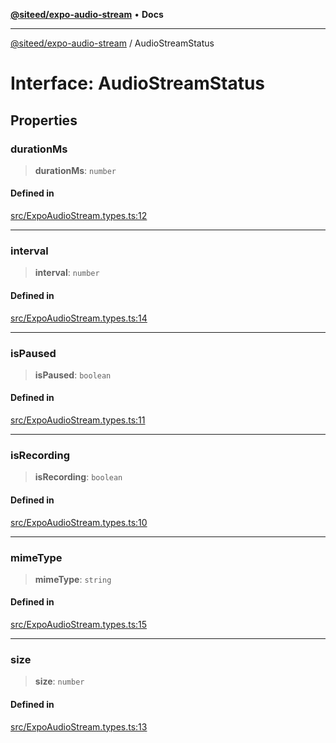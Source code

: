 [**@siteed/expo-audio-stream**](../README.md) • **Docs**

***

[@siteed/expo-audio-stream](../README.md) / AudioStreamStatus

# Interface: AudioStreamStatus

## Properties

### durationMs

> **durationMs**: `number`

#### Defined in

[src/ExpoAudioStream.types.ts:12](https://github.com/deeeed/expo-audio-stream/blob/8701a7e527b35e817da7a140cc0abbaf15d64d2c/packages/expo-audio-stream/src/ExpoAudioStream.types.ts#L12)

***

### interval

> **interval**: `number`

#### Defined in

[src/ExpoAudioStream.types.ts:14](https://github.com/deeeed/expo-audio-stream/blob/8701a7e527b35e817da7a140cc0abbaf15d64d2c/packages/expo-audio-stream/src/ExpoAudioStream.types.ts#L14)

***

### isPaused

> **isPaused**: `boolean`

#### Defined in

[src/ExpoAudioStream.types.ts:11](https://github.com/deeeed/expo-audio-stream/blob/8701a7e527b35e817da7a140cc0abbaf15d64d2c/packages/expo-audio-stream/src/ExpoAudioStream.types.ts#L11)

***

### isRecording

> **isRecording**: `boolean`

#### Defined in

[src/ExpoAudioStream.types.ts:10](https://github.com/deeeed/expo-audio-stream/blob/8701a7e527b35e817da7a140cc0abbaf15d64d2c/packages/expo-audio-stream/src/ExpoAudioStream.types.ts#L10)

***

### mimeType

> **mimeType**: `string`

#### Defined in

[src/ExpoAudioStream.types.ts:15](https://github.com/deeeed/expo-audio-stream/blob/8701a7e527b35e817da7a140cc0abbaf15d64d2c/packages/expo-audio-stream/src/ExpoAudioStream.types.ts#L15)

***

### size

> **size**: `number`

#### Defined in

[src/ExpoAudioStream.types.ts:13](https://github.com/deeeed/expo-audio-stream/blob/8701a7e527b35e817da7a140cc0abbaf15d64d2c/packages/expo-audio-stream/src/ExpoAudioStream.types.ts#L13)
